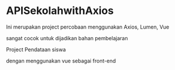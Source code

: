 # APISekolahwithAxios

Ini merupakan project percobaan menggunakan Axios, Lumen, Vue

sangat cocok untuk dijadikan bahan pembelajaran

Project Pendataan siswa

dengan menggunakan vue sebagai front-end 
